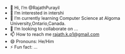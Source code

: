 - 👋 Hi, I’m @RajathPurayil
- 👀 I’m interested in intershi
- 🌱 I’m currently learning Computer Science at Algoma University,Ontario,Canada.
- 💞️ I’m looking to collaborate on ...
- 📫 How to reach me rajath.k.p1@gmail.com
- 😄 Pronouns: He/Him
- ⚡ Fun fact: ...

<!---
RajathPurayil/RajathPurayil is a ✨ special ✨ repository because its `README.md` (this file) appears on your GitHub profile.
You can click the Preview link to take a look at your changes.
--->
